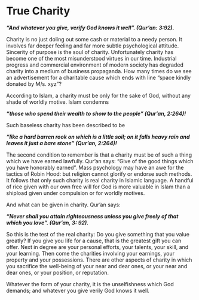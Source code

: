 True Charity
============

***“And whatever you give, verify God knows it well”. (Qur’an: 3:92).***

Charity is no just doling out some cash or material to a needy person.
It involves far deeper feeling and far more subtle psychological
attitude. Sincerity of purpose is the soul of charity. Unfortunately
charity has become one of the most misunderstood virtues in our time.
Industrial progress and commercial environment of modern society has
degraded charity into a medium of business propaganda. How many times do
we see an advertisement for a charitable cause which ends with line
“space kindly donated by M/s. xyz”?

According to Islam, a charity must be only for the sake of God, without
any shade of worldly motive. Islam condemns

***“those who spend their wealth to show to the people” (Qur’an,
2:264)!***

Such baseless charity has been described to be

***“like a hard barren rook on which is a little soil; on it falls heavy
rain and leaves it just a bare stone” (Qur’an, 2:264)!***

The second condition to remember is that a charity must be of such a
thing which we have earned lawfully. Qur’an says: “Give of the good
things which you have honorably earned”. Mass psychology may have an awe
for the tactics of Robin Hood: but religion cannot glorify or endorse
such methods. It follows that only such charity is real charity in
Islamic language. A handful of rice given with our own free will for God
is more valuable in Islam than a shipload given under compulsion or for
worldly motives.

And what can be given in charity. Qur’an says:

***“Never shall you attain righteousness unless you give freely of that
which you love”. (Qur’an, 3: 92).***

So this is the test of the real charity: Do you give something that you
value greatly? If you give you life for a cause, that is the greatest
gift you can offer. Next in degree are your personal efforts, your
talents, your skill, and your learning. Then come the charities
involving your earnings, your property and your possessions. There are
other aspects of charity in which you sacrifice the well-being of your
near and dear ones, or your near and dear ones, or your position, or
reputation.

Whatever the form of your charity, it is the unselfishness which God
demands; and whatever you give verily God knows it well.


